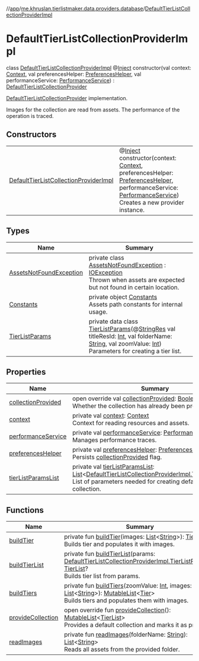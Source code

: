 //[app](../../../index.md)/[me.khruslan.tierlistmaker.data.providers.database](../index.md)/[DefaultTierListCollectionProviderImpl](index.md)

# DefaultTierListCollectionProviderImpl

class [DefaultTierListCollectionProviderImpl](index.md) @[Inject](https://javax-inject.github.io/javax-inject/api/javax/inject/Inject.html) constructor(val context: [Context](https://developer.android.com/reference/kotlin/android/content/Context.html), val preferencesHelper: [PreferencesHelper](../-preferences-helper/index.md), val performanceService: [PerformanceService](../../me.khruslan.tierlistmaker.util.performance/-performance-service/index.md)) : [DefaultTierListCollectionProvider](../-default-tier-list-collection-provider/index.md)

[DefaultTierListCollectionProvider](../-default-tier-list-collection-provider/index.md) implementation.

Images for the collection are read from assets. The performance of the operation is traced.

## Constructors

| | |
|---|---|
| [DefaultTierListCollectionProviderImpl](-default-tier-list-collection-provider-impl.md) | @[Inject](https://javax-inject.github.io/javax-inject/api/javax/inject/Inject.html) <br>constructor(context: [Context](https://developer.android.com/reference/kotlin/android/content/Context.html), preferencesHelper: [PreferencesHelper](../-preferences-helper/index.md), performanceService: [PerformanceService](../../me.khruslan.tierlistmaker.util.performance/-performance-service/index.md))<br>Creates a new provider instance. |

## Types

| Name | Summary |
|---|---|
| [AssetsNotFoundException](-assets-not-found-exception/index.md) | private class [AssetsNotFoundException](-assets-not-found-exception/index.md) : [IOException](https://developer.android.com/reference/kotlin/java/io/IOException.html)<br>Thrown when assets are expected but not found in certain location. |
| [Constants](-constants/index.md) | private object [Constants](-constants/index.md)<br>Assets path constants for internal usage. |
| [TierListParams](-tier-list-params/index.md) | private data class [TierListParams](-tier-list-params/index.md)(@[StringRes](https://developer.android.com/reference/kotlin/androidx/annotation/StringRes.html) val titleResId: [Int](https://kotlinlang.org/api/latest/jvm/stdlib/kotlin/-int/index.html), val folderName: [String](https://kotlinlang.org/api/latest/jvm/stdlib/kotlin/-string/index.html), val zoomValue: [Int](https://kotlinlang.org/api/latest/jvm/stdlib/kotlin/-int/index.html))<br>Parameters for creating a tier list. |

## Properties

| Name | Summary |
|---|---|
| [collectionProvided](collection-provided.md) | open override val [collectionProvided](collection-provided.md): [Boolean](https://kotlinlang.org/api/latest/jvm/stdlib/kotlin/-boolean/index.html)<br>Whether the collection has already been provided. |
| [context](context.md) | private val [context](context.md): [Context](https://developer.android.com/reference/kotlin/android/content/Context.html)<br>Context for reading resources and assets. |
| [performanceService](performance-service.md) | private val [performanceService](performance-service.md): [PerformanceService](../../me.khruslan.tierlistmaker.util.performance/-performance-service/index.md)<br>Manages performance traces. |
| [preferencesHelper](preferences-helper.md) | private val [preferencesHelper](preferences-helper.md): [PreferencesHelper](../-preferences-helper/index.md)<br>Persists [collectionProvided](collection-provided.md) flag. |
| [tierListParamsList](tier-list-params-list.md) | private val [tierListParamsList](tier-list-params-list.md): [List](https://kotlinlang.org/api/latest/jvm/stdlib/kotlin.collections/-list/index.html)&lt;[DefaultTierListCollectionProviderImpl.TierListParams](-tier-list-params/index.md)&gt;<br>List of parameters needed for creating default tier list collection. |

## Functions

| Name | Summary |
|---|---|
| [buildTier](build-tier.md) | private fun [buildTier](build-tier.md)(images: [List](https://kotlinlang.org/api/latest/jvm/stdlib/kotlin.collections/-list/index.html)&lt;[String](https://kotlinlang.org/api/latest/jvm/stdlib/kotlin/-string/index.html)&gt;): [Tier](../../me.khruslan.tierlistmaker.data.models.tierlist/-tier/index.md)<br>Builds tier and populates it with images. |
| [buildTierList](build-tier-list.md) | private fun [buildTierList](build-tier-list.md)(params: [DefaultTierListCollectionProviderImpl.TierListParams](-tier-list-params/index.md)): [TierList](../../me.khruslan.tierlistmaker.data.models.tierlist/-tier-list/index.md)?<br>Builds tier list from params. |
| [buildTiers](build-tiers.md) | private fun [buildTiers](build-tiers.md)(zoomValue: [Int](https://kotlinlang.org/api/latest/jvm/stdlib/kotlin/-int/index.html), images: [List](https://kotlinlang.org/api/latest/jvm/stdlib/kotlin.collections/-list/index.html)&lt;[String](https://kotlinlang.org/api/latest/jvm/stdlib/kotlin/-string/index.html)&gt;): [MutableList](https://kotlinlang.org/api/latest/jvm/stdlib/kotlin.collections/-mutable-list/index.html)&lt;[Tier](../../me.khruslan.tierlistmaker.data.models.tierlist/-tier/index.md)&gt;<br>Builds tiers and populates them with images. |
| [provideCollection](provide-collection.md) | open override fun [provideCollection](provide-collection.md)(): [MutableList](https://kotlinlang.org/api/latest/jvm/stdlib/kotlin.collections/-mutable-list/index.html)&lt;[TierList](../../me.khruslan.tierlistmaker.data.models.tierlist/-tier-list/index.md)&gt;<br>Provides a default collection and marks it as provided. |
| [readImages](read-images.md) | private fun [readImages](read-images.md)(folderName: [String](https://kotlinlang.org/api/latest/jvm/stdlib/kotlin/-string/index.html)): [List](https://kotlinlang.org/api/latest/jvm/stdlib/kotlin.collections/-list/index.html)&lt;[String](https://kotlinlang.org/api/latest/jvm/stdlib/kotlin/-string/index.html)&gt;<br>Reads all assets from the provided folder. |
